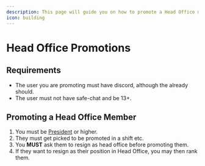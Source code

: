 ```yaml
---
description: This page will guide you on how to promote a Head Office member.
icon: building
---
```


# Head Office Promotions

## Requirements

* The user you are promoting must have discord, although the already should.
* The user must not have safe-chat and be 13+.

## Promoting a Head Office Member

1. You must be [President](../rank-information/director-ranks.md#president) or higher.
2. They must get picked to be promoted in a shift etc.
3. You **MUST** ask them to resign as head office before promoting them.
4. If they want to resign as their position in Head Office, you may then rank them.
